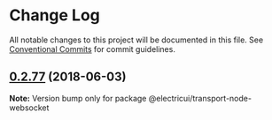 # Change Log

All notable changes to this project will be documented in this file.
See [Conventional Commits](https://conventionalcommits.org) for commit guidelines.

<a name="0.2.77"></a>
## [0.2.77](https://github.com/Scottapotamas/electricui-interface/compare/v0.2.76...v0.2.77) (2018-06-03)




**Note:** Version bump only for package @electricui/transport-node-websocket
